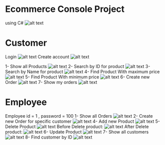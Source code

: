 # Ecommerce Console Project
using C#
![alt text](https://github.com/Ameermialeh/Ecommerce_Concole_CSharp_Project/blob/main/Images/MainMenu.png)
# Customer
Login
![alt text](https://github.com/Ameermialeh/Ecommerce_Concole_CSharp_Project/blob/main/Images/CustomerLogin.png)
Create account
![alt text](https://github.com/Ameermialeh/Ecommerce_Concole_CSharp_Project/blob/main/Images/Create_New_Customer.png)

1- Show all Products
![alt text](https://github.com/Ameermialeh/Ecommerce_Concole_CSharp_Project/blob/main/Images/Show_all_Products_By_Customer.png)
2- Search by ID for product
![alt text](https://github.com/Ameermialeh/Ecommerce_Concole_CSharp_Project/blob/main/Images/SearchById.png)
3- Search by Name for product
![alt text](https://github.com/Ameermialeh/Ecommerce_Concole_CSharp_Project/blob/main/Images/SearchByName.png)
4- Find Product With maximum price
![alt text](https://github.com/Ameermialeh/Ecommerce_Concole_CSharp_Project/blob/main/Images/MaxPrice.png)
5- Find Product With minimum price
![alt text](https://github.com/Ameermialeh/Ecommerce_Concole_CSharp_Project/blob/main/Images/MinPrice.png)
6- Create new Order
![alt text](https://github.com/Ameermialeh/Ecommerce_Concole_CSharp_Project/blob/main/Images/Create_new_order_ByCustomer.png)
7- Show my orders
![alt text](https://github.com/Ameermialeh/Ecommerce_Concole_CSharp_Project/blob/main/Images/Show_my_orders.png)


# Employee
Employee id = 1 , password = 100
1- Show all Orders
![alt text](https://github.com/Ameermialeh/Ecommerce_Concole_CSharp_Project/blob/main/Images/Show_all_orders.png)
2- Create new Order for specific customer
![alt text](https://github.com/Ameermialeh/Ecommerce_Concole_CSharp_Project/blob/main/Images/Create_Order_ByEmployee.png)
4- Add new Product
![alt text](https://github.com/Ameermialeh/Ecommerce_Concole_CSharp_Project/blob/main/Images/Add_new_Product.png)
5- Delete Product
![alt text](https://github.com/Ameermialeh/Ecommerce_Concole_CSharp_Project/blob/main/Images/Delete_Product.png)
   Before Delete product:
  ![alt text](https://github.com/Ameermialeh/Ecommerce_Concole_CSharp_Project/blob/main/Images/Product_Before_Delete.png)
  After Delete product:
  ![alt text](https://github.com/Ameermialeh/Ecommerce_Concole_CSharp_Project/blob/main/Images/Product_after_Delete.png)
6- Update Product
![alt text](https://github.com/Ameermialeh/Ecommerce_Concole_CSharp_Project/blob/main/Images/Update_Product.png)
7- Show all customers
![alt text](https://github.com/Ameermialeh/Ecommerce_Concole_CSharp_Project/blob/main/Images/Show_All_Customers.png)
8- Find customer by ID
![alt text](https://github.com/Ameermialeh/Ecommerce_Concole_CSharp_Project/blob/main/Images/Find_Customer_ByID.png)
